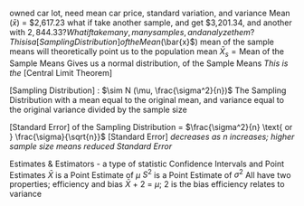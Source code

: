 owned car lot, need mean car price, standard variation, and variance
Mean ($\bar{x}$) = $2,617.23
	what if take another sample, and get $3,201.34, and another with $2,844.33?
	What if take many, many samples, and analyze them?
		This is a [Sampling Distribution] of the Mean ($\bar{x}$)
			mean of the sample means will theoretically point us to the population mean
				$\bar{X}_s = \text{Mean of the Sample Means}$
				Gives us a normal distribution, of the Sample Means
					*This is the* [Central Limit Theorem]

[Sampling Distribution] :
	$\sim N (\mu, \frac{\sigma^2}{n})$
		The Sampling Distribution with a mean equal to the original mean, and variance equal to the original variance divided by the sample size

[Standard Error] of the Sampling Distribution = $\frac{\sigma^2}{n} \text{ or }  \frac{\sigma}{\sqrt{n}}$
		[Standard Error] *decreases as n increases; higher sample size means reduced Standard Error*

Estimates & Estimators - a type of statistic
Confidence Intervals and Point Estimates
	$\bar{X}$ is a Point Estimate of $\mu$
	$S^2$ is a Point Estimate of $\sigma^2$
		All have two properties; efficiency and bias
				$\bar{X}$ + 2 = $\mu$; 2 is the bias
				efficiency relates to variance